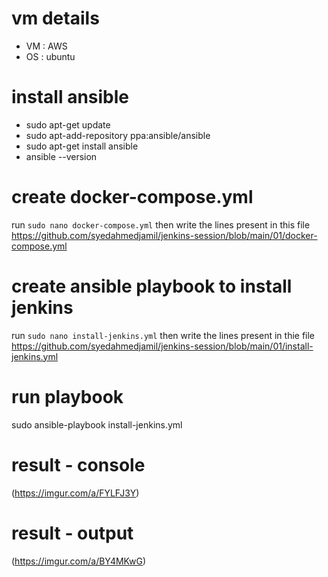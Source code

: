 # vm details
- VM : AWS
- OS : ubuntu 

# install ansible
- sudo apt-get update
- sudo apt-add-repository ppa:ansible/ansible
- sudo apt-get install ansible
- ansible --version

# create docker-compose.yml
run `sudo nano docker-compose.yml` then write the lines present in this file https://github.com/syedahmedjamil/jenkins-session/blob/main/01/docker-compose.yml
    
# create ansible playbook to install jenkins
run `sudo nano install-jenkins.yml` then write the lines present in thie file https://github.com/syedahmedjamil/jenkins-session/blob/main/01/install-jenkins.yml

# run playbook
sudo ansible-playbook install-jenkins.yml

# result - console
(https://imgur.com/a/FYLFJ3Y)

# result - output
(https://imgur.com/a/BY4MKwG)

